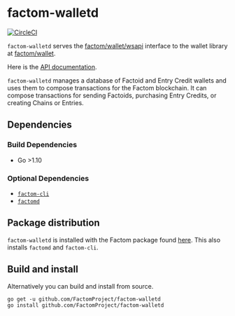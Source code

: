 factom-walletd
===
[![CircleCI](https://circleci.com/gh/FactomProject/factom-walletd/tree/develop.svg?style=svg)](https://circleci.com/gh/FactomProject/factom-walletd/tree/develop)

`factom-walletd` serves the
[factom/wallet/wsapi](https://github.com/FactomProject/factom/tree/master/wallet/wsapi)
interface to the wallet library at
[factom/wallet](https://github.com/FactomProject/factom/tree/master/wallet).

Here is the [API
documentation](https://docs.factom.com/api?shell#factom-walletd-api).

`factom-walletd` manages a database of Factoid and Entry Credit wallets and
uses them to compose transactions for the Factom blockchain. It can compose
transactions for sending Factoids, purchasing Entry Credits, or creating Chains
or Entries.

## Dependencies
### Build Dependencies
- Go >1.10

### Optional Dependencies
- [`factom-cli`](https://github.com/FactomProject/factom-cli)
- [`factomd`](https://github.com/FactomProject/factomd)

## Package distribution
`factom-walletd` is installed with the Factom package found
[here](https://github.com/FactomProject/distribution). This also installs
`factomd` and `factom-cli`.

## Build and install
Alternatively you can build and install from source.
```
go get -u github.com/FactomProject/factom-walletd
go install github.com/FactomProject/factom-walletd
```
